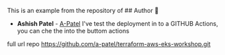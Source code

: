 This is an example from the repository of ## Author :boy:

* **Ashish Patel** - [A-Patel](https://github.com/a-patel)
I've test the deployment in to a GITHUB Actions, you can che the into the buttom actions

full url repo https://github.com/a-patel/terraform-aws-eks-workshop.git
